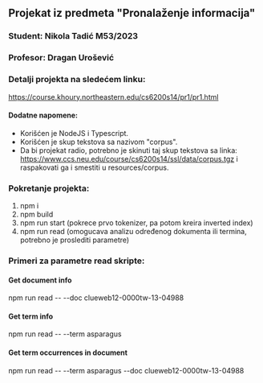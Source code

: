 ## Projekat iz predmeta "Pronalaženje informacija"
### Student: Nikola Tadić M53/2023
### Profesor: Dragan Urošević

### Detalji projekta na sledećem linku:
https://course.khoury.northeastern.edu/cs6200s14/pr1/pr1.html

#### Dodatne napomene:
- Korišćen je NodeJS i Typescript.
- Korišćen je skup tekstova sa nazivom "corpus".
- Da bi projekat radio, potrebno je skinuti taj skup tekstova sa linka: https://www.ccs.neu.edu/course/cs6200s14/ssl/data/corpus.tgz
 i raspakovati ga i smestiti u resources/corpus.

### Pokretanje projekta:
1. npm i
2. npm build
3. npm run start (pokrece prvo tokenizer, pa potom kreira inverted index)
4. npm run read (omogucava analizu određenog dokumenta ili termina, potrebno je proslediti parametre)

### Primeri za parametre read skripte:
#### Get document info
npm run read -- --doc clueweb12-0000tw-13-04988

#### Get term info
npm run read -- --term asparagus

#### Get term occurrences in document
npm run read -- --term asparagus --doc clueweb12-0000tw-13-04988
